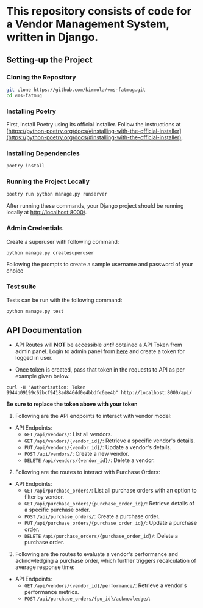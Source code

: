 # This repository consists of code for a Vendor Management System, written in Django.

## Setting-up the Project

### Cloning the Repository
```sh
git clone https://github.com/kirmola/vms-fatmug.git
cd vms-fatmug
```

### Installing Poetry
First, install Poetry using its official installer. Follow the instructions at [https://python-poetry.org/docs/#installing-with-the-official-installer](https://python-poetry.org/docs/#installing-with-the-official-installer).

### Installing Dependencies
```sh
poetry install
```

### Running the Project Locally
```sh
poetry run python manage.py runserver
```

After running these commands, your Django project should be running locally at [http://localhost:8000/](http://localhost:8000/).


### Admin Credentials

Create a superuser with following command:
```sh
python manage.py createsuperuser
``` 
Following the prompts to create a sample username and password of your choice 


### Test suite

Tests can be run with the following command:
```sh
python manage.py test 
```


## API Documentation

- API Routes will **NOT** be accessible *until* obtained a API Token from admin panel. Login to admin panel from [here](http://localhost:8000/admin/authtoken/) and create a token for logged in user.

- Once token is created, pass that token in the requests to API as per example given below.

```
curl -H "Authorization: Token 9944b09199c62bcf9418ad846dd0e4bbdfc6ee4b" http://localhost:8000/api/
```
**Be sure to replace the token above with your token**

1. Following are the API endpoints to interact with vendor model:

- API Endpoints:
  - `GET` `/api/vendors/`: List all vendors.
  - `GET` `/api/vendors/{vendor_id}/`: Retrieve a specific vendor's details.
  - `PUT` `/api/vendors/{vendor_id}/`: Update a vendor's details.
  - `POST` `/api/vendors/`: Create a new vendor.
  - `DELETE` `/api/vendors/{vendor_id}/`: Delete a vendor.

2. Following are the routes to interact with Purchase Orders:

- API Endpoints:
  - `GET` `/api/purchase_orders/`: List all purchase orders with an option to filter by vendor.
  - `GET` `/api/purchase_orders/{purchase_order_id}/`: Retrieve details of a specific purchase order.
  - `POST` `/api/purchase_orders/`: Create a purchase order.
  - `PUT` `/api/purchase_orders/{purchase_order_id}/`: Update a purchase order.
  - `DELETE` `/api/purchase_orders/{purchase_order_id}/`: Delete a purchase order.

3. Following are the routes to evaluate a vendor's performance and acknowledging a purchase order, which further triggers recalculation of average response time:

- API Endpoints:
  - `GET` `/api/vendors/{vendor_id}/performance/`: Retrieve a vendor's performance metrics.
  - `POST` `/api/purchase_orders/{po_id}/acknowledge/`: 